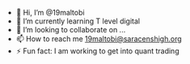 - 👋 Hi, I’m @19maltobi
- 🌱 I’m currently learning T level digital
- 💞️ I’m looking to collaborate on ...
- 📫 How to reach me 19maltobi@saracenshigh.org
- ⚡ Fun fact: I am working to get into quant trading

<!---
19maltobi/19maltobi is a ✨ special ✨ repository because its `README.md` (this file) appears on your GitHub profile.
You can click the Preview link to take a look at your changes.
--->
